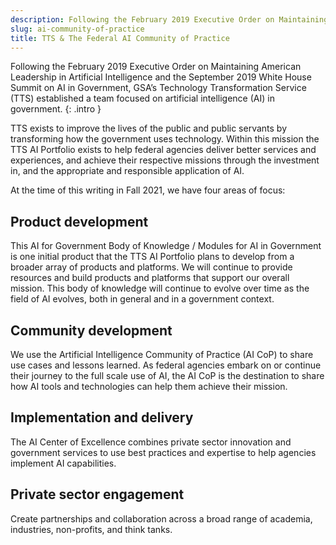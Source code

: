 ```yaml
---
description: Following the February 2019 Executive Order on Maintaining American Leadership in Artificial Intelligence and the September 2019 White House Summit on AI in Government, GSA’s Technology Transformation Service (TTS) established a team focused on artificial intelligence (AI) in government. 
slug: ai-community-of-practice
title: TTS & The Federal AI Community of Practice
---
```

Following the February 2019 Executive Order on Maintaining American Leadership in Artificial Intelligence and the September 2019 White House Summit on AI in Government, GSA’s Technology Transformation Service (TTS) established a team focused on artificial intelligence (AI) in government. 
{: .intro }

TTS exists to improve the lives of the public and public servants by transforming how the government uses technology. Within this mission the TTS AI Portfolio exists to help federal agencies deliver better services and experiences, and achieve their respective missions through the investment in, and the appropriate and responsible application of AI. 

At the time of this writing in Fall 2021, we have four areas of focus:

## Product development 
This AI for Government Body of Knowledge / Modules for AI in Government is one initial product that the TTS AI Portfolio plans to develop from a broader array of products and platforms. We will continue to provide resources and build products and platforms that support our overall mission. This body of knowledge will continue to evolve over time as the field of AI evolves, both in general and in a government context.

## Community development
We use the Artificial Intelligence Community of Practice (AI CoP) to share use cases and lessons learned. As federal agencies embark on or continue their journey to the full scale use of AI, the AI CoP is the destination to share how AI  tools and technologies can help them achieve their mission. 

## Implementation and delivery 
The AI Center of Excellence combines private sector innovation and government services to use best practices and expertise to help agencies implement AI capabilities. 

## Private sector engagement 
Create partnerships and collaboration across a broad range of academia, industries, non-profits, and think tanks.







